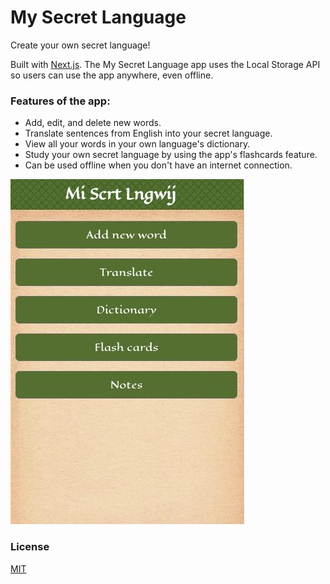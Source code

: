 My Secret Language
==================

Create your own secret language!

Built with [Next.js](https://nextjs.org/). The My Secret Language app uses the Local Storage API so users can use the app anywhere, even offline.

### Features of the app:

* Add, edit, and delete new words.
* Translate sentences from English into your secret language.
* View all your words in your own language's dictionary.
* Study your own secret language by using the app's flashcards feature.
* Can be used offline when you don't have an internet connection.

![App Home](docs/screenshots/app-home.jpg)

### License
[MIT](/LICENSE)
